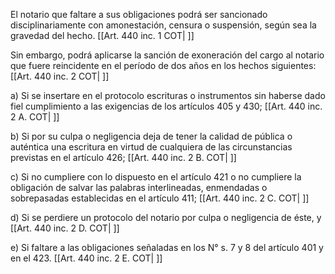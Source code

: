 El notario que faltare a sus obligaciones podrá ser sancionado disciplinariamente con amonestación, censura o suspensión, según sea la gravedad del hecho. [[Art. 440 inc. 1 COT| ]]

Sin embargo, podrá aplicarse la sanción de exoneración del cargo al notario que fuere reincidente en el período de dos años en los hechos siguientes: [[Art. 440 inc. 2 COT| ]]

a) Si se insertare en el protocolo escrituras o instrumentos sin haberse dado fiel cumplimiento a las exigencias de los artículos 405 y 430; [[Art. 440 inc. 2 A. COT| ]]

b) Si por su culpa o negligencia deja de tener la calidad de pública o auténtica una escritura en virtud de cualquiera de las circunstancias previstas en el artículo 426; [[Art. 440 inc. 2 B. COT| ]]

c) Si no cumpliere con lo dispuesto en el artículo 421 o no cumpliere la obligación de salvar las palabras interlineadas, enmendadas o sobrepasadas establecidas en el artículo 411; [[Art. 440 inc. 2 C. COT| ]]

d) Si se perdiere un protocolo del notario por culpa o negligencia de éste, y [[Art. 440 inc. 2 D. COT| ]]

e) Si faltare a las obligaciones señaladas en los N° s. 7 y 8 del artículo 401 y en el 423. [[Art. 440 inc. 2 E. COT| ]]